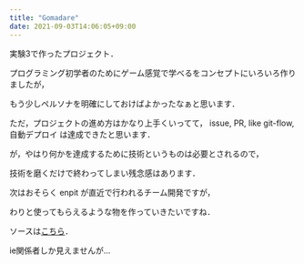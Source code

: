 ```yaml
---
title: "Gomadare"
date: 2021-09-03T14:06:05+09:00
---
```



実験3で作ったプロジェクト．

プログラミング初学者のためにゲーム感覚で学べるをコンセプトにいろいろ作りましたが，

もう少しペルソナを明確にしておけばよかったなぁと思います．

ただ，プロジェクトの進め方はかなり上手くいってて， issue, PR, like git-flow, 自動デプロイ は達成できたと思います．

が，やはり何かを達成するために技術というものは必要とされるので，

技術を磨くだけで終わってしまい残念感はあります．

次はおそらく enpit が直近で行われるチーム開発ですが，

わりと使ってもらえるような物を作っていきたいですね．

ソースは[こちら](https://gitlab.ie.u-ryukyu.ac.jp/students/e19/mobile_app_team3)．

ie関係者しか見えませんが...
